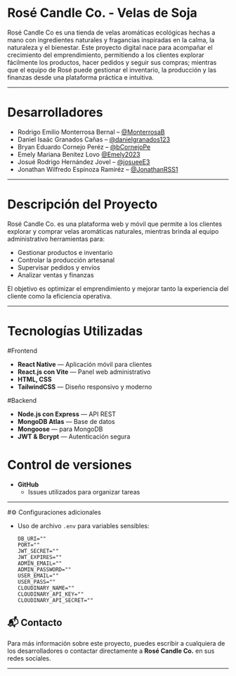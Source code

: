 # Rosé Candle Co. - Velas de Soja

Rosé Candle Co es una tienda de velas aromáticas ecológicas hechas a mano con 
ingredientes naturales y fragancias inspiradas en la calma, la naturaleza y el bienestar. 
Este proyecto digital nace para acompañar el crecimiento del emprendimiento, permitiendo a los clientes explorar fácilmente los productos,
hacer pedidos y seguir sus compras; mientras que el equipo de Rosé puede gestionar el inventario, la producción y 
las finanzas desde una plataforma práctica e intuitiva.

---

# Desarrolladores 
- Rodrigo Emilio Monterrosa Bernal – [@MonterrosaB](https://github.com/MonterrosaB)
- Daniel Isaác Granados Cañas – [@danielgranados123](https://github.com/danielgranados123)
- Bryan Eduardo Cornejo Peréz – [@bCornejoPe](https://github.com/bCornejoPe)
- Emely Mariana Benitez Lovo [@Emely2023](https://github.com/Emely2023)
- Josué Rodrigo Hernández Jovel – [@josueeE3](https://github.com/josueeE3)
- Jonathan Wilfredo Espinoza Ramiréz – [@JonathanRSS1 ](https://github.com/JonathanRSS1 )

---

# Descripción del Proyecto

Rosé Candle Co. es una plataforma web y móvil que permite a los clientes explorar y comprar velas aromáticas naturales, mientras brinda al equipo administrativo herramientas para:

- Gestionar productos e inventario
- Controlar la producción artesanal
- Supervisar pedidos y envíos
- Analizar ventas y finanzas

El objetivo es optimizar el emprendimiento y mejorar tanto la experiencia del cliente como la eficiencia operativa.

---

# Tecnologías Utilizadas
#Frontend
- **React Native** — Aplicación móvil para clientes  
- **React.js con Vite** — Panel web administrativo  
- **HTML, CSS**  
- **TailwindCSS** — Diseño responsivo y moderno  

#Backend
- **Node.js con Express** — API REST  
- **MongoDB Atlas** — Base de datos  
- **Mongoose** — para MongoDB  
- **JWT & Bcrypt** — Autenticación segura  

# Control de versiones
- **GitHub**  
  - Issues utilizados para organizar tareas  

---

#⚙️ Configuraciones adicionales

- Uso de archivo `.env` para variables sensibles:
  ```env
  DB_URI=""
  PORT=""
  JWT_SECRET=""
  JWT_EXPIRES=""
  ADMIN_EMAIL=""
  ADMIN_PASSWORD=""
  USER_EMAIL=""
  USER_PASS=""
  CLOUDINARY_NAME=""
  CLOUDINARY_API_KEY=""
  CLOUDINARY_API_SECRET=""

## 📬 Contacto

Para más información sobre este proyecto, puedes escribir a cualquiera de los desarrolladores o contactar directamente a **Rosé Candle Co.** en sus redes sociales.

---
